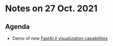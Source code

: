 # Notes on 27 Oct. 2021

## Agenda

- Demo of new [FastAI.jl visualization capabilities](https://github.com/FluxML/FastAI.jl/pull/176)